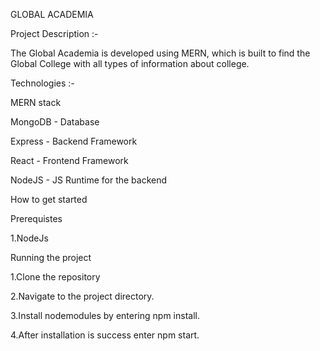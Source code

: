 GLOBAL ACADEMIA

Project Description :- 

The Global Academia is developed using MERN, which is built to find the Global College with all types of information about college. 


Technologies :-

MERN stack


MongoDB - Database

Express - Backend Framework

React - Frontend Framework

NodeJS - JS Runtime for the backend


How to get started 

Prerequistes

1.NodeJs


Running the project

1.Clone the repository

2.Navigate to the project directory.

3.Install nodemodules by entering npm install.

4.After installation is success enter npm start.
